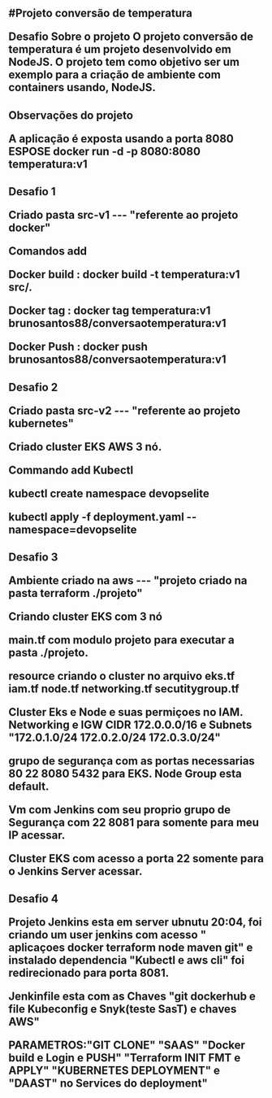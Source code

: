 #Projeto conversão de temperatura </p>
Desafio 
Sobre o projeto
O projeto conversão de temperatura é um projeto desenvolvido em NodeJS. O projeto tem como objetivo ser um exemplo para a criação de ambiente com containers usando,
NodeJS. </p>
-------------------------------------------------------------------------------------------------------------------------------------------------------------------
Observações do projeto </p>
A aplicação é exposta usando a porta 8080
ESPOSE 
docker run -d -p  8080:8080 temperatura:v1 
-------------------------------------------------------------------------------------------------------------------------------------------------------------------
Desafio 1 </p>
Criado pasta src-v1 --- "referente ao projeto docker"  </p>
Comandos add  </p>
Docker build : 
docker build -t temperatura:v1 src/. </p>
Docker tag :
docker tag temperatura:v1 brunosantos88/conversaotemperatura:v1 </p>
Docker Push :
docker push brunosantos88/conversaotemperatura:v1
-------------------------------------------------------------------------------------------------------------------------------------------------------------------
Desafio 2 </p>
Criado pasta src-v2 --- "referente ao projeto kubernetes"  </p>
Criado cluster EKS AWS 3 nó. </p>
Commando add Kubectl </p>
kubectl create namespace devopselite  </p>
kubectl apply -f deployment.yaml --namespace=devopselite
-------------------------------------------------------------------------------------------------------------------------------------------------------------------
Desafio 3 </p>
Ambiente criado na aws   --- "projeto criado na pasta terraform ./projeto" </p>
Criando cluster EKS com 3 nó  </p>
main.tf com modulo projeto para executar a pasta ./projeto. </p>
resource criando o cluster no arquivo eks.tf iam.tf node.tf networking.tf secutitygroup.tf </p>
Cluster Eks e Node e suas permiçoes no IAM. Networking e IGW CIDR 172.0.0.0/16 e Subnets "172.0.1.0/24 172.0.2.0/24 172.0.3.0/24" </p>
grupo de segurança com as portas necessarias 80 22 8080 5432 para EKS. Node Group esta default. </p>
Vm com Jenkins com seu proprio grupo de Segurança com 22 8081 para somente para meu IP acessar. </p>
Cluster EKS com acesso a porta 22 somente para o Jenkins Server acessar. </p>
--------------------------------------------------------------------------------------------------------------------------------------------------------------------
Desafio 4 </p>
Projeto Jenkins esta em server ubnutu 20:04, foi criando um user jenkins com acesso " aplicaçoes docker terraform node maven git" e instalado dependencia "Kubectl e aws cli" foi redirecionado para porta 8081. </p>
Jenkinfile esta com as Chaves "git dockerhub e file Kubeconfig e Snyk(teste SasT) e chaves AWS" </p>
PARAMETROS:"GIT CLONE" "SAAS" "Docker build e Login e PUSH" "Terraform INIT FMT e APPLY" "KUBERNETES DEPLOYMENT" e "DAAST" no Services do deployment" </p>
---------------------------------------------------------------------------------------------------------------------------------------------------------------------
